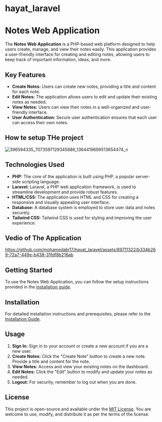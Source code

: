 # hayat_laravel
# Notes Web Application

The **Notes Web Application** is a PHP-based web platform designed to help users create, manage, and view their notes easily. This application provides a user-friendly interface for creating and editing notes, allowing users to keep track of important information, ideas, and more.

## Key Features

- **Create Notes:** Users can create new notes, providing a title and content for each note.
- **Edit Notes:** The application allows users to edit and update their existing notes as needed.
- **View Notes:** Users can view their notes in a well-organized and user-friendly interface.
- **User Authentication:** Secure user authentication ensures that each user can access their own notes.

## How te setup THe project
![396594335_7073597129345686_1364419699513654474_n](https://github.com/mohamedabi17/hayat_laravel/assets/89711322/f7585a88-8b3d-4120-b8d1-ada87d34a755)

## Technologies Used
- **PHP:** The core of the application is built using PHP, a popular server-side scripting language.
- **Laravel:** Laravel, a PHP web application framework, is used to streamline development and provide robust features.
- **HTML/CSS:** The application uses HTML and CSS for creating a responsive and visually appealing user interface.
- **Database:** A database system is employed to store user data and notes securely.
- **Tailwind CSS:** Tailwind CSS is used for styling and improving the user experience.

## Vedio of The Application 

https://github.com/mohamedabi17/hayat_laravel/assets/89711322/b334b269-72a7-449e-b438-31fdf8b216ab


## Getting Started

To use the Notes Web Application, you can follow the setup instructions provided in the [installation guide](#link-to-installation-guide).

## Installation

For detailed installation instructions and prerequisites, please refer to the [Installation Guide](#link-to-installation-guide).

## Usage

1. **Sign In:** Sign in to your account or create a new account if you are a new user.
2. **Create Notes:** Click the "Create Note" button to create a new note. Provide a title and content for the note.
3. **View Notes:** Access and view your existing notes on the dashboard.
4. **Edit Notes:** Click the "Edit" button to modify and update your notes as needed.
5. **Logout:** For security, remember to log out when you are done.

## License

This project is open-source and available under the [MIT License](LICENSE). You are welcome to use, modify, and distribute it as per the terms of the license.
